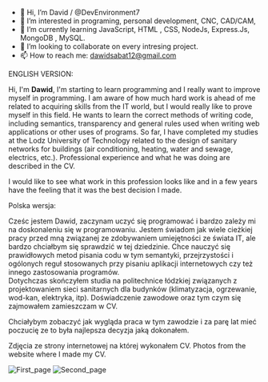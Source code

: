 - 👋 Hi, I’m David / @DevEnvironment7
- 👀 I’m interested in programing, personal development, CNC, CAD/CAM, 
- 🌱 I’m currently learning JavaScript, HTML , CSS, NodeJs, Express.Js, MongoDB , MySQL. 
- 💞️ I’m looking to collaborate on every intresing project.
- 📫 How to reach me: dawidsabat12@gmail.com 

ENGLISH VERSION:

Hi, I'm <b>Dawid</b>, I'm starting to learn programming and I really want to improve myself in programming.
I am aware of how much hard work is ahead of me related to acquiring skills from the IT world, but I would really like to prove myself in this field.
He wants to learn the correct methods of writing code, including semantics, transparency and general rules used when writing web applications or other uses of programs.
So far, I have completed my studies at the Lodz University of Technology related to the design of sanitary networks for buildings (air conditioning, heating, water and sewage, electrics, etc.).
Professional experience and what he was doing are described in the CV.

I would like to see what work in this profession looks like and in a few years have the feeling that it was the best decision I made.

Polska wersja: 

Cześc jestem Dawid, zaczynam uczyć się programować i bardzo zależy mi na doskonaleniu się w programowaniu. 
Jestem świadom jak wiele cieżkiej pracy przed mną związanej ze zdobywaniem umiejętności ze świata IT, ale bardzo chciałbym się sprawdzić w tej dziedzinie. 
Chce nauczyć się prawidłowych metod pisania codu w tym semantyki, przejrzystości i ogólonych reguł stosowanych przy pisaniu aplikacji internetowych czy też innego zastosowania programów.  
Dotychczas skończyłem studia na politechnice łódzkiej związanych z projektowaniem sieci sanitarnych dla budynków (klimatyzacja, ogrzewanie, wod-kan, elektryka, itp). 
Doświadczenie zawodowe oraz tym czym się zajmowałem zamieszczam w CV.

Chciałybym zobaczyć jak wygląda praca w tym zawodzie i za parę lat mieć poczucię ze to była najlepsza decyzja jaką dokonałem.

Zdjęcia ze strony internetowej na której wykonałem CV. 
Photos from the website where I made my CV.

![First_page](https://user-images.githubusercontent.com/130925883/237051823-2fbe193c-27dd-467b-b7df-1faea70d972d.png)
![Second_page](https://user-images.githubusercontent.com/130925883/237051830-dfde7ed4-68ec-43dd-9c6b-550048876cc7.png)
